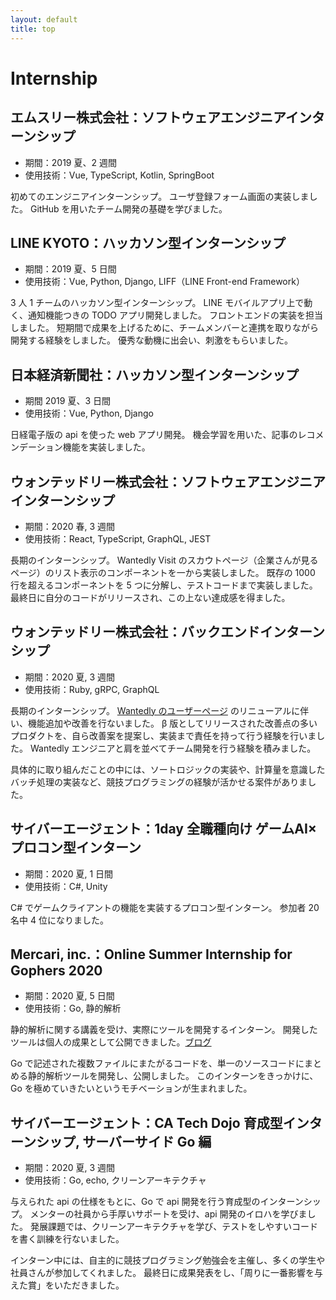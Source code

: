 ```yaml
---
layout: default
title: top
---
```


# Internship


## エムスリー株式会社：ソフトウェアエンジニアインターンシップ
- 期間：2019 夏、2 週間
- 使用技術：Vue, TypeScript, Kotlin, SpringBoot

初めてのエンジニアインターンシップ。
ユーザ登録フォーム画面の実装しました。
GitHub を用いたチーム開発の基礎を学びました。

## LINE KYOTO：ハッカソン型インターンシップ
- 期間：2019 夏、5 日間
- 使用技術：Vue, Python, Django, LIFF（LINE Front-end Framework）

3 人 1 チームのハッカソン型インターンシップ。
LINE モバイルアプリ上で動く、通知機能つきの TODO アプリ開発しました。
フロントエンドの実装を担当しました。
短期間で成果を上げるために、チームメンバーと連携を取りながら開発する経験をしました。
優秀な動機に出会い、刺激をもらいました。

## 日本経済新聞社：ハッカソン型インターンシップ
- 期間 2019 夏、3 日間
- 使用技術：Vue, Python, Django

日経電子版の api を使った web アプリ開発。
機会学習を用いた、記事のレコメンデーション機能を実装しました。

## ウォンテッドリー株式会社：ソフトウェアエンジニアインターンシップ
- 期間：2020 春, 3 週間
- 使用技術：React, TypeScript, GraphQL, JEST

長期のインターンシップ。
Wantedly Visit のスカウトページ（企業さんが見るページ）のリスト表示のコンポーネントを一から実装しました。
既存の 1000 行を超えるコンポーネントを 5 つに分解し、テストコードまで実装しました。
最終日に自分のコードがリリースされ、この上ない達成感を得ました。

## ウォンテッドリー株式会社：バックエンドインターンシップ
- 期間：2020 夏, 3 週間
- 使用技術：Ruby, gRPC, GraphQL

長期のインターンシップ。
[Wantedly のユーザーページ](https://www.wantedly.com/id/monkukui) のリニューアルに伴い、機能追加や改善を行ないました。
β 版としてリリースされた改善点の多いプロダクトを、自ら改善案を提案し、実装まで責任を持って行う経験を行いました。
Wantedly エンジニアと肩を並べてチーム開発を行う経験を積みました。

具体的に取り組んだことの中には、ソートロジックの実装や、計算量を意識したバッチ処理の実装など、競技プログラミングの経験が活かせる案件がありました。

## サイバーエージェント：1day 全職種向け ゲームAI×プロコン型インターン
- 期間：2020 夏, 1 日間
- 使用技術：C#, Unity

C# でゲームクライアントの機能を実装するプロコン型インターン。
参加者 20 名中 4 位になりました。

## Mercari, inc.：Online Summer Internship for Gophers 2020
- 期間：2020 夏, 5 日間
- 使用技術：Go, 静的解析

静的解析に関する講義を受け、実際にツールを開発するインターン。
開発したツールは個人の成果として公開できました。[ブログ](https://monkukui.hatenablog.com/entry/2020/09/07/183114)

Go で記述された複数ファイルにまたがるコードを、単一のソースコードにまとめる静的解析ツールを開発し、公開しました。
このインターンをきっかけに、Go を極めていきたいというモチベーションが生まれました。

## サイバーエージェント：CA Tech Dojo 育成型インターンシップ, サーバーサイド Go 編
- 期間：2020 夏, 3 週間
- 使用技術：Go, echo, クリーンアーキテクチャ

与えられた api の仕様をもとに、Go で api 開発を行う育成型のインターンシップ。
メンターの社員から手厚いサポートを受け、api 開発のイロハを学びました。
発展課題では、クリーンアーキテクチャを学び、テストをしやすいコードを書く訓練を行ないました。

インターン中には、自主的に競技プログラミング勉強会を主催し、多くの学生や社員さんが参加してくれました。
最終日に成果発表をし、「周りに一番影響を与えた賞」をいただきました。

